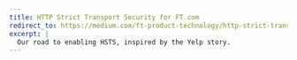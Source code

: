 ```yaml
---
title: HTTP Strict Transport Security for FT.com
redirect_to: https://medium.com/ft-product-technology/http-strict-transport-security-for-ft-com-68b3cb689e37
excerpt: |
  Our road to enabling HSTS, inspired by the Yelp story.
---
```

